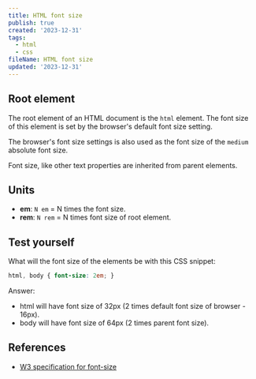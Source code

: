 ```yaml
---
title: HTML font size
publish: true
created: '2023-12-31'
tags:
  - html
  - css
fileName: HTML font size
updated: '2023-12-31'
---
```


## Root element

The root element of an HTML document is the `html` element.  The font size of this element is set by the browser's default font size setting. 

The browser's font size settings is also used as the font size of the `medium` absolute font size.

Font size, like other text properties are inherited from parent elements. 

## Units

- **em**: `N em` = N times the font size. 
- **rem**: `N rem` = N times font size of root element. 

## Test yourself

What will the font size of the elements be with this CSS snippet:

```css
html, body { font-size: 2em; }
```

Answer:
- html will have font size of 32px (2 times default font size of browser - 16px). 
- body will have font size of 64px (2 times parent font size).

## References
- [W3 specification for font-size](https://www.w3.org/TR/CSS21/fonts.html#font-size-props)


